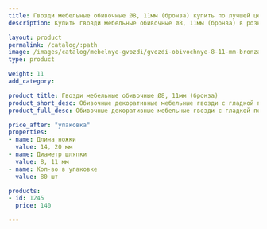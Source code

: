 ```yaml
---
title: Гвозди мебельные обивочные Ø8, 11мм (бронза) купить по лучшей цене с доставкой - Поролоныч
description: Купить гвозди мебельные обивочные ø8, 11мм (бронза) в розницу с доставкой по Москве в интернет-магазине Поролоныча.

layout: product
permalink: /catalog/:path
image: /images/catalog/mebelnye-gvozdi/gvozdi-obivochnye-8-11-mm-bronza-01_1600w.jpg
type: product

weight: 11
add_category: 

product_title: Гвозди мебельные обивочные Ø8, 11мм (бронза)
product_short_desc: Обивочные декоративные мебельные гвозди с гладкой поверхностью. Цвет - бронза.
product_full_desc: Обивочные декоративные мебельные гвозди с гладкой поверхностью. Цвет - бронза.

price_after: "упаковка"
properties:
- name: Длина ножки
  value: 14, 20 мм
- name: Диаметр шляпки
  value: 8, 11 мм
- name: Кол-во в упаковке
  value: 80 шт

products:
- id: 1245
  price: 140

---
```

